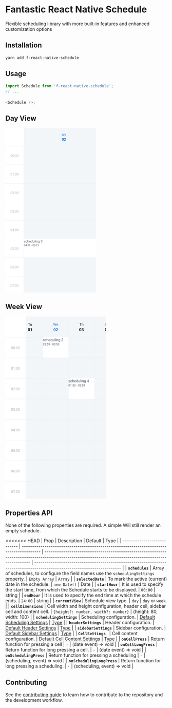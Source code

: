 # Fantastic React Native Schedule

Flexible scheduling library with more built-in features and enhanced customization options

## Installation

```sh
yarn add f-react-native-schedule
```

## Usage

```js
import Schedule from 'f-react-native-schedule';
// ...

<Schedule />;
```

## Day View

<kbd>
  <img src="https://github.com/fatasy/f-react-native-schedule/blob/e43556f79712d089bc85cb3215506692a7c7d027/assets/day-view-schedule.png?raw=true" >
</kbd>

## Week View

<kbd>
  <img src="https://github.com/fatasy/f-react-native-schedule/blob/e43556f79712d089bc85cb3215506692a7c7d027/assets/week-view-schedule.png?raw=true" >
</kbd>

## Properties API

None of the following properties are required. A simple <Schedule /> Will still render an empty schedule.

<<<<<<< HEAD
| Prop | Description | Default | Type |
| --------------------------- | --------------------------------------------------------------------------------------- | ----------------------------------------------------------------------------------------------------------------------------------------------------- | ------------------------------------------------------------------------------------------------------------------------ |
| **`schedules`** | Array of schedules, to configure the field names use the `schedulingSettings` property. | `Empty Array` | `Array` |
| **`selectedDate`** | To mark the active (current) date in the schedule. | `new Date()` | Date |
| **`startHour`** | It is used to specify the start time, from which the Schedule starts to be displayed. | `00:00` | string |
| **`endHour`** | It is used to specify the end time at which the schedule ends. | `24:00` | string |
| **`currentView`** | Schedule view type. | `day` | `day` or `week` |
| **`cellDimensions`** | Cell width and height configuration, header cell, sidebar cell and content cell. | `{height?: number, width?: number}` | {height: 80, width: 100} |
| **`schedulingSettings`** | Scheduling configuration. | [Default Scheduling Settings](https://github.com/fatasy/f-react-native-schedule/blob/e3df449b645b412e8ce63bcd8d88c20a0601545a/src/constants.ts#L11) | [Type](https://github.com/fatasy/f-react-native-schedule/blob/e3df449b645b412e8ce63bcd8d88c20a0601545a/src/types.ts#L40) |
| **`headerSettings`** | Header configuration. | [Default Header Settings](https://github.com/fatasy/f-react-native-schedule/blob/e3df449b645b412e8ce63bcd8d88c20a0601545a/src/constants.ts#L35) | [Type](https://github.com/fatasy/f-react-native-schedule/blob/e3df449b645b412e8ce63bcd8d88c20a0601545a/src/types.ts#L46) |
| **`sidebarSettings`** | Sidebar configuration. | [Default Sidebar Settings](https://github.com/fatasy/f-react-native-schedule/blob/e3df449b645b412e8ce63bcd8d88c20a0601545a/src/constants.ts#L30) | [Type](https://github.com/fatasy/f-react-native-schedule/blob/e3df449b645b412e8ce63bcd8d88c20a0601545a/src/types.ts#L56) |
| **`CellSettings `** | Cell content configuration. | [Default Cell Content Settings](https://github.com/fatasy/f-react-native-schedule/blob/e3df449b645b412e8ce63bcd8d88c20a0601545a/src/constants.ts#L39) | [Type](https://github.com/fatasy/f-react-native-schedule/blob/e3df449b645b412e8ce63bcd8d88c20a0601545a/src/types.ts#L23) |
| **`onCellPress`** | Return function for pressing a cell | `-` | (date event) => void |
| **`onCellLongPress`** | Return function for long pressing a cell. | `-` | (date event) => void |
| **`onSchedulingPress`** | Return function for pressing a scheduling | `-` | (scheduling, event) => void |
| **`onSchedulingLongPress`** | Return function for long pressing a scheduling. | `-` | (scheduling, event) => void |

## Contributing

See the [contributing guide](CONTRIBUTING.md) to learn how to contribute to the repository and the development workflow.
